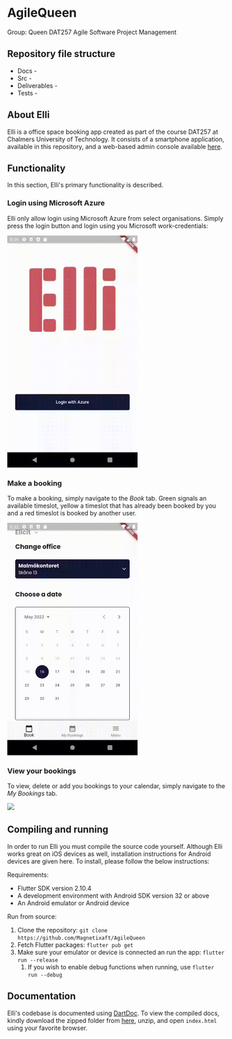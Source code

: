 # AgileQueen

Group: Queen
DAT257 Agile Software Project Management

## Repository file structure

* Docs - 
* Src - 
* Deliverables - 
* Tests - 

## About Elli

Elli is a office space booking app created as part of the course DAT257 at Chalmers University of Technology. It consists of a smartphone application, available in this repository, and a web-based admin console available [here](https://github.com/Magnetixaft/elli_admin).

## Functionality

In this section, Elli's primary functionality is described.

### Login using Microsoft Azure

Elli only allow login using Microsoft Azure from select organisations. Simply press the login button and login using you Microsoft work-credentials:

<img src="https://github.com/Magnetixaft/AgileQueen/blob/main/img/azurelogin.gif" width="300" />

### Make a booking

To make a booking, simply navigate to the *Book* tab. Green signals an available timeslot, yellow a timeslot that has already been booked by you and a red timeslot is booked by another user.

<img src="https://github.com/Magnetixaft/AgileQueen/blob/main/img/book.gif" width="300" />

### View your bookings

To view, delete or add you bookings to your calendar, simply navigate to the *My Bookings* tab.

<img src="https://github.com/Magnetixaft/AgileQueen/blob/main/img/mybookings.gif" width="300" />

## Compiling and running

In order to run Elli you must compile the source code yourself. Although Elli works great on iOS devices as well, installation instructions for Android devices are given here. To install, please follow the below instructions:

Requirements:
- Flutter SDK version 2.10.4
- A development environment with Android SDK version 32 or above
- An Android emulator or Android device

Run from source:
1. Clone the repository: `git clone https://github.com/Magnetixaft/AgileQueen`
2. Fetch Flutter packages: `flutter pub get`
3. Make sure your emulator or device is connected an run the app: `flutter run --release`
    1. If you wish to enable debug functions when running, use `flutter run --debug`

## Documentation

Elli's codebase is documented using [DartDoc](https://dart.dev/guides/language/effective-dart/documentation). To view the compiled docs, kindly download the zipped folder from [here](todo), unzip, and open `index.html` using your favorite browser.




